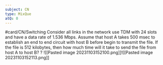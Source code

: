 ```yaml
---
subject: CN
type: MixQue
atQ: 0
---
```


#card/CN/Switching
Consider all links in the network use TDM with 24 slots and have a data rate of 1.536 Mbps. Assume that host A takes 500 msec to establish an end to end circuit with host B before begin to transmit the file. If the file is 512 kilobytes, then how much time will it take to send the file from host A to host B?
?
![[Pasted image 20231103152100.png]]![[Pasted image 20231103152113.png]] <!--SR:!2024-05-30,148,310-->


